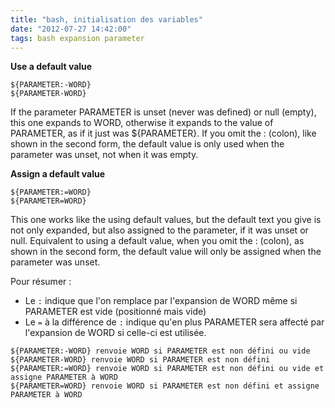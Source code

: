```yaml
---
title: "bash, initialisation des variables"
date: "2012-07-27 14:42:00"
tags: bash expansion parameter
---
```


**Use a default value**

```
${PARAMETER:-WORD}
${PARAMETER-WORD}
```

If the parameter PARAMETER is unset (never was defined) or null (empty), this one expands to WORD, otherwise it expands to the value of PARAMETER, as if it just was ${PARAMETER}. If you omit the : (colon), like shown in the second form, the default value is only used when the parameter was unset, not when it was empty. 


**Assign a default value**

```
${PARAMETER:=WORD}
${PARAMETER=WORD}
```

This one works like the using default values, but the default text you give is not only expanded, but also assigned to the parameter, if it was unset or null. Equivalent to using a default value, when you omit the : (colon), as shown in the second form, the default value will only be assigned when the parameter was unset. 


Pour résumer : 

- Le `:` indique que l'on remplace par l'expansion de WORD même si PARAMETER est vide (positionné mais vide)
- Le `=` à la différence de `:` indique qu'en plus PARAMETER sera affecté par l'expansion de WORD si celle-ci est utilisée. 

 
```
${PARAMETER:-WORD} renvoie WORD si PARAMETER est non défini ou vide
${PARAMETER-WORD} renvoie WORD si PARAMETER est non défini
${PARAMETER:=WORD} renvoie WORD si PARAMETER est non défini ou vide et assigne PARAMETER à WORD
${PARAMETER=WORD} renvoie WORD si PARAMETER est non défini et assigne PARAMETER à WORD
```
